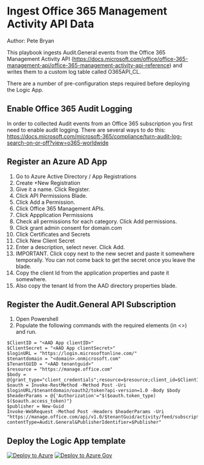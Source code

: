 # Ingest Office 365 Management Activity API Data
Author: Pete Bryan

This playbook ingests Audit.General events from the Office 365 Management Activity API (https://docs.microsoft.com/office/office-365-management-api/office-365-management-activity-api-reference) and writes them to a custom log table called O365API_CL. 

There are a number of pre-configuration steps required before deploying the Logic App.

## Enable Office 365 Audit Logging
In order to collected Audit events from an Office 365 subscription you first need to enable audit logging. There are several ways to do this: https://docs.microsoft.com/microsoft-365/compliance/turn-audit-log-search-on-or-off?view=o365-worldwide

## Register an Azure AD App
1. Go to Azure Active Directory / App Registrations
2. Create +New Registration
3. Give it a name.  Click Register.
4. Click API Permissions Blade.
5. Click Add a Permission.  
6. Click Office 365 Management APIs.
7. Click Appplication Permissions
8. Check all permissions for each category.  Click Add permissions.
9. Click grant admin consent for domain.com
10. Click Certificates and Secrets
11. Click New Client Secret
12. Enter a description, select never.  Click Add.
13. IMPORTANT.  Click copy next to the new secret and paste it somewhere temporaily.  You can not come back to get the secret once you leave the blade.
14. Copy the client Id from the application properties and paste it somewhere.
15. Also copy the tenant Id from the AAD directory properties blade.

## Register the Audit.General API Subscription
1. Open Powershell
2. Populate the following commands with the required elements (in <>) and run.

```powerhshell
$ClientID = "<AAD App clientID>"
$ClientSecret = "<AAD App clientSecret>"
$loginURL = "https://login.microsoftonline.com/"
$tenantdomain = "<domain>.onmicrosoft.com"
$TenantGUID = "<AAD tenantguid>"
$resource = "https://manage.office.com"
$body = @{grant_type="client_credentials";resource=$resource;client_id=$ClientID;client_secret=$ClientSecret}
$oauth = Invoke-RestMethod -Method Post -Uri $loginURL/$tenantdomain/oauth2/token?api-version=1.0 -Body $body
$headerParams = @{'Authorization'="$($oauth.token_type) $($oauth.access_token)"} 
$publisher = New-Guid
Invoke-WebRequest -Method Post -Headers $headerParams -Uri "https://manage.office.com/api/v1.0/$tenantGuid/activity/feed/subscriptions/start?contentType=Audit.General&PublisherIdentifier=$Publisher" 
```

## Deploy the Logic App template
[![Deploy to Azure](https://aka.ms/deploytoazurebutton)](https://portal.azure.com/#create/Microsoft.Template/uri/https%3A%2F%2Fraw.githubusercontent.com%2FAzure%2FAzure-Sentinel%2Fmaster%2FPlaybooks%2FGet-O365Data%2Fazuredeploy.json)
[![Deploy to Azure Gov](https://aka.ms/deploytoazuregovbutton)](https://portal.azure.us/#create/Microsoft.Template/uri/https%3A%2F%2Fraw.githubusercontent.com%2FAzure%2FAzure-Sentinel%2Fmaster%2FPlaybooks%2FGet-O365Data%2Fazuredeploy.json)